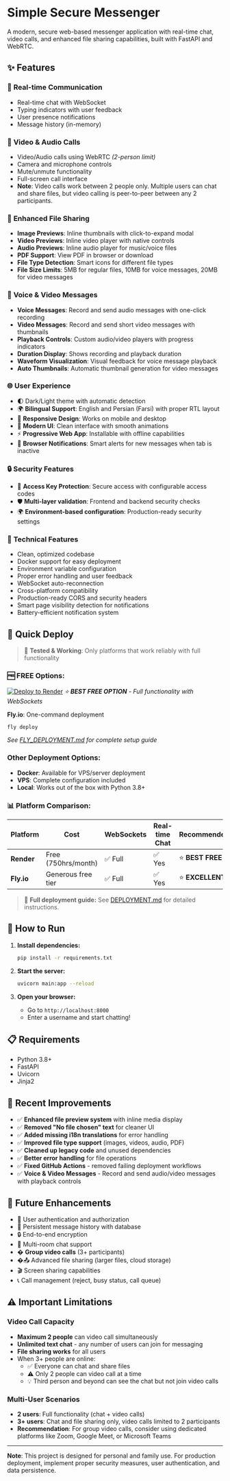# Simple Secure Messenger

A modern, secure web-based messenger application with real-time chat, video calls, and enhanced file sharing capabilities, built with FastAPI and WebRTC.

## ✨ Features

### 💬 **Real-time Communication**
- Real-time chat with WebSocket
- Typing indicators with user feedback
- User presence notifications
- Message history (in-memory)

### 🎥 **Video & Audio Calls**
- Video/Audio calls using WebRTC *(2-person limit)*
- Camera and microphone controls
- Mute/unmute functionality
- Full-screen call interface
- **Note**: Video calls work between 2 people only. Multiple users can chat and share files, but video calling is peer-to-peer between any 2 participants.

### 📁 **Enhanced File Sharing**
- **Image Previews**: Inline thumbnails with click-to-expand modal
- **Video Previews**: Inline video player with native controls
- **Audio Previews**: Inline audio player for music/voice files
- **PDF Support**: View PDF in browser or download
- **File Type Detection**: Smart icons for different file types
- **File Size Limits**: 5MB for regular files, 10MB for voice messages, 20MB for video messages

### 🎤 **Voice & Video Messages**
- **Voice Messages**: Record and send audio messages with one-click recording
- **Video Messages**: Record and send short video messages with thumbnails
- **Playback Controls**: Custom audio/video players with progress indicators
- **Duration Display**: Shows recording and playback duration
- **Waveform Visualization**: Visual feedback for voice message playback
- **Auto Thumbnails**: Automatic thumbnail generation for video messages

### 🌐 **User Experience**
- 🌓 Dark/Light theme with automatic detection
- 🌍 **Bilingual Support**: English and Persian (Farsi) with proper RTL layout
- 📱 **Responsive Design**: Works on mobile and desktop
- 🎨 **Modern UI**: Clean interface with smooth animations
- ⚡ **Progressive Web App**: Installable with offline capabilities
- 🔔 **Browser Notifications**: Smart alerts for new messages when tab is inactive

### 🔒 **Security Features**
- 🔐 **Access Key Protection**: Secure access with configurable access codes
- 🛡️ **Multi-layer validation**: Frontend and backend security checks
- 🌍 **Environment-based configuration**: Production-ready security settings

### 🔧 **Technical Features**
- Clean, optimized codebase
- Docker support for easy deployment
- Environment variable configuration
- Proper error handling and user feedback
- WebSocket auto-reconnection
- Cross-platform compatibility
- Production-ready CORS and security headers
- Smart page visibility detection for notifications
- Battery-efficient notification system

## 🚀 **Quick Deploy**

> 🎯 **Tested & Working**: Only platforms that work reliably with full functionality

### **🆓 FREE Options:**

[![Deploy to Render](https://render.com/images/deploy-to-render-button.svg)](https://render.com/deploy?repo=https://github.com/SepehrMohammady/SimpleMessenger)
*⭐ **BEST FREE OPTION** - Full functionality with WebSockets*

**Fly.io**: One-command deployment
```bash
fly deploy
```
*See [FLY_DEPLOYMENT.md](FLY_DEPLOYMENT.md) for complete setup guide*

### **Other Deployment Options:**
- **Docker**: Available for VPS/server deployment
- **VPS**: Complete configuration included
- **Local**: Works out of the box with Python 3.8+

### **📊 Platform Comparison:**

| Platform | Cost | WebSockets | Real-time Chat | Recommended |
|----------|------|-----------|----------------|-------------|
| **Render** | Free (750hrs/month) | ✅ Full | ✅ Yes | ⭐ **BEST FREE** |
| **Fly.io** | Generous free tier | ✅ Full | ✅ Yes | ⭐ **EXCELLENT** |

> 📖 **Full deployment guide:** See [DEPLOYMENT.md](DEPLOYMENT.md) for detailed instructions.

## 🚀 How to Run

1. **Install dependencies:**
   ```bash
   pip install -r requirements.txt
   ```

2. **Start the server:**
   ```bash
   uvicorn main:app --reload
   ```

3. **Open your browser:**
   - Go to `http://localhost:8000`
   - Enter a username and start chatting!

## 📋 Requirements

- Python 3.8+
- FastAPI
- Uvicorn
- Jinja2

## 🎯 Recent Improvements

- ✅ **Enhanced file preview system** with inline media display
- ✅ **Removed "No file chosen" text** for cleaner UI
- ✅ **Added missing i18n translations** for error handling
- ✅ **Improved file type support** (images, videos, audio, PDF)
- ✅ **Cleaned up legacy code** and unused dependencies
- ✅ **Better error handling** for file operations
- ✅ **Fixed GitHub Actions** - removed failing deployment workflows
- ✅ **Voice & Video Messages** - Record and send audio/video messages with playback controls

## 🔮 Future Enhancements

- 🔐 User authentication and authorization
- 💾 Persistent message history with database
- 🔒 End-to-end encryption
- 👥 Multi-room chat support
- � **Group video calls** (3+ participants)
- �📤 Advanced file sharing (larger files, cloud storage)
- 🎬 Screen sharing capabilities
- 📞 Call management (reject, busy status, call queue)

## ⚠️ **Important Limitations**

### **Video Call Capacity**
- **Maximum 2 people** can video call simultaneously
- **Unlimited text chat** - any number of users can join for messaging
- **File sharing works** for all users
- When 3+ people are online:
  - ✅ Everyone can chat and share files
  - ⚠️ Only 2 people can video call at a time
  - 💡 Third person and beyond can see the chat but not join video calls

### **Multi-User Scenarios**
- **2 users**: Full functionality (chat + video calls)
- **3+ users**: Chat and file sharing only, video calls limited to 2 participants
- **Recommendation**: For group video calls, consider using dedicated platforms like Zoom, Google Meet, or Microsoft Teams

---

**Note**: This project is designed for personal and family use. For production deployment, implement proper security measures, user authentication, and data persistence.
